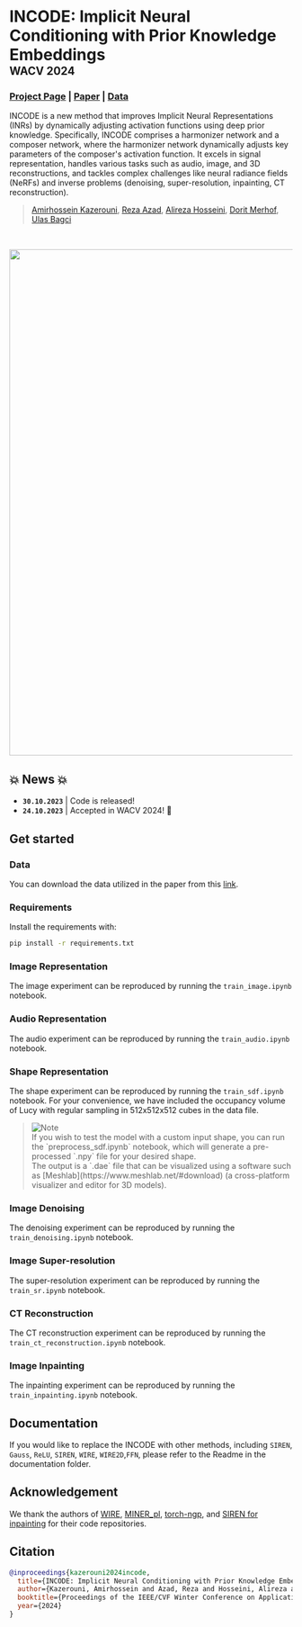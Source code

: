 # INCODE: Implicit Neural Conditioning with Prior Knowledge Embeddings <br> <span style="float: rigth"><sub><sup>WACV 2024</sub></sup></span>

### [Project Page](https://xmindflow.github.io/incode) | [Paper]() | [Data]()

INCODE is a new method that improves Implicit Neural Representations (INRs) by dynamically adjusting activation functions using deep prior knowledge. Specifically, INCODE comprises a harmonizer network and a composer network, where the harmonizer network dynamically adjusts key parameters of the composer's activation function. It excels in signal representation, handles various tasks such as audio, image, and 3D reconstructions, and tackles complex challenges like neural radiance fields (NeRFs) and inverse problems (denoising, super-resolution, inpainting, CT reconstruction). 

> [Amirhossein Kazerouni](https://amirhossein-kz.github.io/), [Reza Azad](https://rezazad68.github.io/), [Alireza Hosseini](https://xmindflow.github.io/incode), [Dorit Merhof](https://scholar.google.com/citations?user=0c0rMr0AAAAJ&hl=en), [Ulas Bagci](https://scholar.google.com/citations?user=9LUdPM4AAAAJ&hl=en) 

<br>

<p align="center">
  <img src="" width="900">
</p>

## 💥 News 💥
- **`30.10.2023`** | Code is released!
- **`24.10.2023`** | Accepted in WACV 2024! 🥳

## Get started

### Data
You can download the data utilized in the paper from this  [link]().

### Requirements
Install the requirements with:
```bash
pip install -r requirements.txt
```


### Image Representation
The image experiment can be reproduced by running the `train_image.ipynb` notebook.

### Audio Representation
The audio experiment can be reproduced by running the `train_audio.ipynb` notebook.

### Shape Representation
The shape experiment can be reproduced by running the `train_sdf.ipynb` notebook. For your convenience, we have included the occupancy volume of Lucy with regular sampling in 512x512x512 cubes in the data file. 

> <picture>
>   <source media="(prefers-color-scheme: light)" srcset="https://raw.githubusercontent.com/Mqxx/GitHub-Markdown/main/blockquotes/badge/light-theme/note.svg">
>   <img alt="Note" src="https://raw.githubusercontent.com/Mqxx/GitHub-Markdown/main/blockquotes/badge/dark-theme/note.svg">
> </picture><br>
> If you wish to test the model with a custom input shape, you can run the `preprocess_sdf.ipynb` notebook, which will generate a pre-processed `.npy` file for your desired shape.
>
> <br>
>  The output is a `.dae` file that can be visualized using a software such as [Meshlab](https://www.meshlab.net/#download) (a cross-platform visualizer and editor for 3D models).

### Image Denoising
The denoising experiment can be reproduced by running the `train_denoising.ipynb` notebook.

### Image Super-resolution
The super-resolution experiment can be reproduced by running the `train_sr.ipynb` notebook.

### CT Reconstruction
The CT reconstruction experiment can be reproduced by running the `train_ct_reconstruction.ipynb` notebook.

### Image Inpainting
The inpainting experiment can be reproduced by running the `train_inpainting.ipynb` notebook.

## Documentation
If you would like to replace the INCODE with other methods, including `SIREN`, `Gauss`, `ReLU`, `SIREN`, `WIRE`, `WIRE2D`,`FFN`, please refer to the Readme in the documentation folder.



## Acknowledgement
We thank the authors of [WIRE](https://github.com/vishwa91/wire), [MINER_pl](https://github.com/kwea123/MINER_pl), [torch-ngp](https://github.com/ashawkey/torch-ngp), and [SIREN for inpainting](https://github.com/dalmia/siren/tree/master) for their code repositories.


## Citation
```bibtex
@inproceedings{kazerouni2024incode,
  title={INCODE: Implicit Neural Conditioning with Prior Knowledge Embeddings},
  author={Kazerouni, Amirhossein and Azad, Reza and Hosseini, Alireza and Merhof, Dorit and Bagci, Ulas},
  booktitle={Proceedings of the IEEE/CVF Winter Conference on Applications of Computer Vision},
  year={2024}
}
```